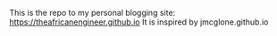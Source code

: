 This is the repo to my personal blogging site: https://theafricanengineer.github.io
It is inspired by jmcglone.github.io
